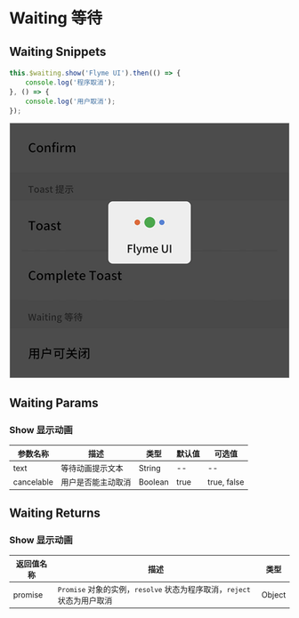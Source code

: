 # Waiting 等待

## Waiting Snippets

```javascript
this.$waiting.show('Flyme UI').then(() => {
    console.log('程序取消');
}, () => {
    console.log('用户取消');
});
```

![](/doc/img/waiting.png)

## Waiting Params

### Show 显示动画

| 参数名称 | 描述 | 类型 | 默认值 | 可选值 |
| ----- | ----- | ----- | ----- | ----- |
| text | 等待动画提示文本 | String | -- | -- |
| cancelable | 用户是否能主动取消 | Boolean | true | true, false |

## Waiting Returns

### Show 显示动画

| 返回值名称 | 描述 | 类型 |
| ----- | ----- | ----- |
| promise | `Promise` 对象的实例，`resolve` 状态为程序取消，`reject` 状态为用户取消 | Object |